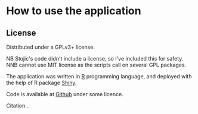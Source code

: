 
# How to use the application


## License
Distributed under a GPLv3+ license. 

NB Stojic's code didn't include a license, so I've included this for safety. 
NNB cannot use MIT license as the scripts call on several GPL packages.

The application was written in [R](http://www.r-project.org/) programming language, and deployed with the help of R package [Shiny](http://www.rstudio.com/shiny/). 

Code is available at [Github](https://github.com/hstojic/perfect-t-test-app) under some licence.

Citation...

